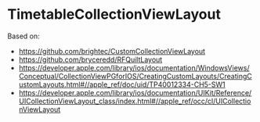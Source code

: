 # TimetableCollectionViewLayout

Based on:
- https://github.com/brightec/CustomCollectionViewLayout
- https://github.com/bryceredd/RFQuiltLayout
- https://developer.apple.com/library/ios/documentation/WindowsViews/Conceptual/CollectionViewPGforIOS/CreatingCustomLayouts/CreatingCustomLayouts.html#//apple_ref/doc/uid/TP40012334-CH5-SW1
- https://developer.apple.com/library/ios/documentation/UIKit/Reference/UICollectionViewLayout_class/index.html#//apple_ref/occ/cl/UICollectionViewLayout
